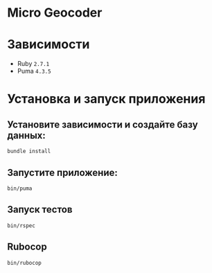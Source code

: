 # Micro Geocoder

# Зависимости

- Ruby `2.7.1`
- Puma `4.3.5`

# Установка и запуск приложения

## Установите зависимости и создайте базу данных:

```
bundle install
```

## Запустите приложение:

```
bin/puma
```

## Запуск тестов

```
bin/rspec
```

## Rubocop

```
bin/rubocop
```
